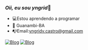 
### *Oii, eu sou yngrid*👋



- 💻Estou aprendendo a programar
- 📍 Guanambi-BA
- 📭Email:yngridv.castro@gmail.com

 [![Blog](https://img.shields.io/badge/Instagram-E4405F?style=for-the-badge&logo=instagram&logoColor=white)](https://instagram.com/_yngrid.v?igshid=OGQ5ZDc2ODk2ZA==)
[![Blog](https://img.shields.io/badge/TikTok-000000?style=for-the-badge&logo=tiktok&logoColor=white)](https://www.tiktok.com/@yngridvv?_t=8gDbE5xPb4n&_r=1)

<!---
yngridv/yngridv is a ✨ special ✨ repository because its `README.md` (this file) appears on your GitHub profile.
You can click the Preview link to take a look at your changes.
--->
